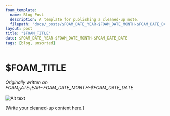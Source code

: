 ```yaml
---
foam_template:
  name: Blog Post
  description: A template for publishing a cleaned-up note.
  filepath: "docs/_posts/$FOAM_DATE_YEAR-$FOAM_DATE_MONTH-$FOAM_DATE_DATE-$FOAM_SLUG.md"
layout: post
title: "$FOAM_TITLE"
date: $FOAM_DATE_YEAR-$FOAM_DATE_MONTH-$FOAM_DATE_DATE
tags: [blog, unsorted]
---
```


# $FOAM_TITLE

*Originally written on $FOAM_DATE_YEAR-$FOAM_DATE_MONTH-$FOAM_DATE_DATE*

![Alt text](../assets/images/foam-icon.png)

[Write your cleaned-up content here.]
